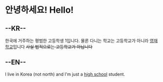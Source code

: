 안녕하세요! Hello!
=============

--KR--
------

한국에 거주하는 평범한 고등학생 1입니다. 물론 다니는 학교는 고등학교가 아니라 [영재학교](https://www.gs.hs.kr/)입니다
~~사실 법적으로는 고등학교가 아닙니다~~

--EN--
------

I live in Korea (not north) and I'm just a [high school](https://www.gs.hs.kr/english/remark.do) student.

